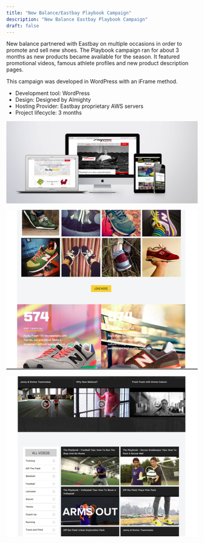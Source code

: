 ```yaml
---
title: "New Balance/Eastbay Playbook Campaign"
description: "New Balance Eastbay Playbook Campaign"
draft: false
---
```


New balance partnered with Eastbay on multiple occasions in order to promote and sell new shoes. The Playbook campaign ran for about 3 months as new products became available for the season. It featured promotional videos, famous athlete profiles and new product description pages.

This campaign was developed in WordPress with an iFrame method.

- Development tool: WordPress   
- Design: Designed by Almighty 
- Hosting Provider: Eastbay proprietary AWS servers  
- Project lifecycle: 3 months 

![New Balance and Eastbay Playbook Campaign](../../assets/portfolio/almighty/feature/full-eb-nb-pb-set.png)

![New Balance and Eastbay Playbook Campaign Form 1](../../assets/portfolio/almighty/feature/full-eb-nb-pb-shoes.png)

![New Balance and Eastbay Playbook Campaign Form 2](../../assets/portfolio/almighty/feature/full-eb-nb-pb-videos.png)